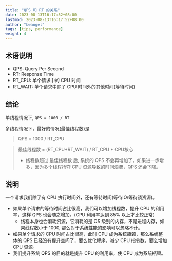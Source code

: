 ```yaml
---
title: "QPS 和 RT 的关系"
date: 2023-08-13T16:17:52+08:00
lastmod: 2023-08-13T16:17:52+08:00
author: "bwangel"
tags: [tips, performance]
weight: 4
---
```


## 术语说明

- QPS: Query Per Second
- RT: Response Time
- RT_CPU: 单个请求中的 CPU 时间
- RT_WAIT: 单个请求中除了 CPU 时间外的其他时间(等待时间)

## 结论

单线程情况下, `QPS = 1000 / RT`

多线程情况下，最好的情况(最佳线程数)是

> QPS = 1000 / RT_CPU

> 最佳线程数 = (RT_CPU+RT_WAIT) / RT_CPU * CPU核心
>   - 线程数超过 最佳线程数 后, 系统的 QPS 不会再增加了，如果进一步增多，因为多个线程抢夺 CPU 资源导致的时间浪费，QPS 还会下降。

## 说明

一个请求我们除了有 CPU 执行时间外，还有等待时间(等待IO/等待锁资源)。

- 如果单个请求的等待时间占比很高，我们可以增加线程数，提升 CPU 的利用率，这样 QPS 也会随之增加。(CPU 利用率达到 85% 以上才比较正常)
    - 线程本身也会消耗资源，它消耗的是 OS 级别的内存，不是进程内存，如果线程数小于 1000, 那么对于系统性能的影响可以忽略不计。
- 如果单个请求的 CPU 时间占比很高，此时 CPU 成为系统瓶颈，那么系统整体的 QPS 已经没有提升空间了，要么优化程序，减少 CPU 指令数，要么增加 CPU 资源。
- 我们提升系统 QPS 的目的就是提升 CPU 的利用率，使 CPU 成为系统瓶颈。
